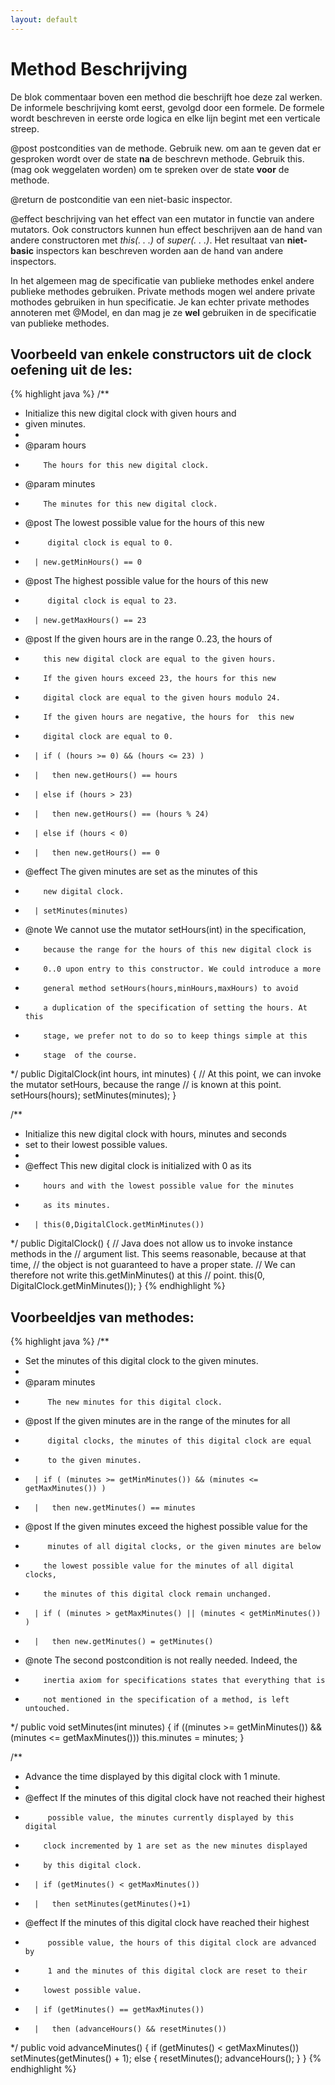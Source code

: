 ```yaml
---
layout: default
---
```


# Method Beschrijving

De blok commentaar boven een method die beschrijft hoe deze zal werken. De informele beschrijving komt eerst, gevolgd door een formele. De formele wordt beschreven in eerste orde logica en elke lijn begint met een verticale streep.

@post postcondities van de methode. Gebruik new. om aan te geven dat er gesproken wordt over de state **na** de beschrevn methode. Gebruik this. (mag ook weggelaten worden) om te spreken over de state **voor** de methode.

@return de postconditie van een niet-basic inspector.

@effect beschrijving van het effect van een mutator in functie van andere mutators. Ook constructors kunnen hun effect beschrijven aan de hand van andere constructoren met *this(. . .)* of *super(. . .)*. Het resultaat van **niet-basic** inspectors kan beschreven worden aan de hand van andere inspectors.

In het algemeen mag de specificatie van publieke methodes enkel andere publieke methodes gebruiken. Private methods mogen wel andere private mothodes gebruiken in hun specificatie. Je kan echter private methodes annoteren met @Model, en dan mag je ze **wel** gebruiken in de specificatie van publieke methodes.

<!--more-->

## Voorbeeld van enkele constructors uit de clock oefening uit de les:

{% highlight java %}
/**
* Initialize this new digital clock with given hours and
* given minutes.
*
* @param  hours
*         The hours for this new digital clock.
* @param  minutes
*         The minutes for this new digital clock.
* @post   The lowest possible value for the hours of this new
* 		   digital clock is equal to 0.
*       | new.getMinHours() == 0
* @post   The highest possible value for the hours of this new
* 		   digital clock is equal to 23.
*       | new.getMaxHours() == 23
* @post   If the given hours are in the range 0..23, the hours of
*         this new digital clock are equal to the given hours.
*         If the given hours exceed 23, the hours for this new
*         digital clock are equal to the given hours modulo 24.
*         If the given hours are negative, the hours for  this new
*         digital clock are equal to 0.
*       | if ( (hours >= 0) && (hours <= 23) )
*       |   then new.getHours() == hours
*       | else if (hours > 23)
*       |   then new.getHours() == (hours % 24)
*       | else if (hours < 0)
*       |   then new.getHours() == 0
* @effect The given minutes are set as the minutes of this
*         new digital clock.
*       | setMinutes(minutes)
* @note   We cannot use the mutator setHours(int) in the specification,
*         because the range for the hours of this new digital clock is
*         0..0 upon entry to this constructor. We could introduce a more
*         general method setHours(hours,minHours,maxHours) to avoid
*         a duplication of the specification of setting the hours. At this
*         stage, we prefer not to do so to keep things simple at this
*         stage  of the course.
*/
public DigitalClock(int hours, int minutes) {
    // At this point, we can invoke the mutator setHours, because the range
    // is known at this point.
    setHours(hours);
    setMinutes(minutes);
}

/**
* Initialize this new digital clock with hours, minutes and seconds
* set to their lowest possible values.
*
* @effect This new digital clock is initialized with 0 as its
*         hours and with the lowest possible value for the minutes
*         as its minutes.
*       | this(0,DigitalClock.getMinMinutes())
*/
public DigitalClock() {
    // Java does not allow us to invoke instance methods in the
    // argument list. This seems reasonable, because at that time,
    // the object is not guaranteed to have a proper state.
    // We can therefore not write this.getMinMinutes() at this
    // point.
    this(0, DigitalClock.getMinMinutes());
}
{% endhighlight %}

## Voorbeeldjes van methodes:

{% highlight java %}
/**
* Set the minutes of this digital clock to the given minutes.
*
* @param  minutes
*		   The new minutes for this digital clock.
* @post   If the given minutes are in the range of the minutes for all
* 		   digital clocks, the minutes of this digital clock are equal
* 		   to the given minutes.
*       | if ( (minutes >= getMinMinutes()) && (minutes <= getMaxMinutes()) )
*       |   then new.getMinutes() == minutes
* @post   If the given minutes exceed the highest possible value for the
* 		   minutes of all digital clocks, or the given minutes are below
*         the lowest possible value for the minutes of all digital clocks,
*         the minutes of this digital clock remain unchanged.
*       | if ( (minutes > getMaxMinutes() || (minutes < getMinMinutes()) )
*       |   then new.getMinutes() = getMinutes()
* @note   The second postcondition is not really needed. Indeed, the
*         inertia axiom for specifications states that everything that is
*         not mentioned in the specification of a method, is left untouched.
*/
public void setMinutes(int minutes) {
    if ((minutes >= getMinMinutes()) && (minutes <= getMaxMinutes()))
    this.minutes = minutes;
}

/**
* Advance the time displayed by this digital clock with 1 minute.
*
* @effect If the minutes of this digital clock have not reached their highest
*		   possible value, the minutes currently displayed by this digital
*         clock incremented by 1 are set as the new minutes displayed
*         by this digital clock.
*       | if (getMinutes() < getMaxMinutes())
*       |   then setMinutes(getMinutes()+1)
* @effect If the minutes of this digital clock have reached their highest
*		   possible value, the hours of this digital clock are advanced by
*		   1 and the minutes of this digital clock are reset to their
*         lowest possible value.
*       | if (getMinutes() == getMaxMinutes())
*       |   then (advanceHours() && resetMinutes())
*/
public void advanceMinutes() {
    if (getMinutes() < getMaxMinutes())
    setMinutes(getMinutes() + 1);
    else {
        resetMinutes();
        advanceHours();
    }
}
{% endhighlight %}
